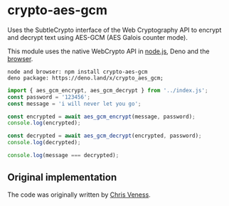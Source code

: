 # crypto-aes-gcm

Uses the SubtleCrypto interface of the Web Cryptography API to encrypt and decrypt text using AES-GCM (AES Galois counter mode).

This module uses the native WebCrypto API in [node.js](https://nodejs.org/api/webcrypto.html), Deno and the [browser](https://developer.mozilla.org/en-US/docs/Web/API/Web_Crypto_API).

```
node and browser: npm install crypto-aes-gcm
deno package: https://deno.land/x/crypto_aes_gcm;
```

```js
import { aes_gcm_encrypt, aes_gcm_decrypt } from '../index.js';
const password = '123456';
const message = 'i will never let you go';

const encrypted = await aes_gcm_encrypt(message, password);
console.log(encrypted);

const decrypted = await aes_gcm_decrypt(encrypted, password);
console.log(decrypted);

console.log(message === decrypted);
```

## Original implementation

The code was originally written by [Chris Veness](https://gist.github.com/chrisveness/43bcda93af9f646d083fad678071b90a).

